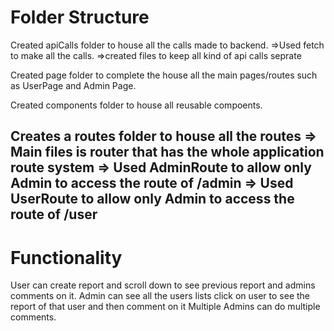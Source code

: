 # Folder Structure
Created apiCalls folder to house all the calls made to backend.
=>Used fetch to make all the calls.
=>created files to keep all kind of api calls seprate

Created page folder to complete the house all the main pages/routes
such as UserPage and Admin Page.

Created components folder to house all reusable compoents.

Creates a routes folder to house all the routes 
=> Main files is router that has the whole application route system
=> Used AdminRoute to allow only Admin to access the route of /admin
=> Used UserRoute to allow only Admin to access the route of /user
---------------------------------------------
# Functionality

User can create report and scroll down to see previous report and admins comments on it.
Admin can see all the users lists click on user to see the report of that user and then comment on it
Multiple Admins can do multiple comments.
